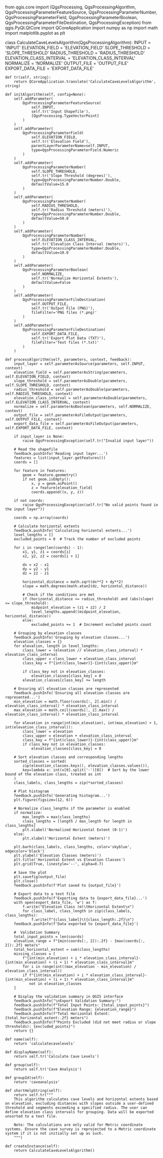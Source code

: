 from qgis.core import (QgsProcessing,
                       QgsProcessingAlgorithm,
                       QgsProcessingParameterFeatureSource,
                       QgsProcessingParameterNumber,
                       QgsProcessingParameterField,
                       QgsProcessingParameterBoolean,
                       QgsProcessingParameterFileDestination,
                       QgsProcessingException)
from qgis.PyQt.QtCore import QCoreApplication
import numpy as np
import math
import matplotlib.pyplot as plt

class CalculateCaveLevelsAlgorithm(QgsProcessingAlgorithm):
    INPUT = 'INPUT'
    ELEVATION_FIELD = 'ELEVATION_FIELD'
    SLOPE_THRESHOLD = 'SLOPE_THRESHOLD'
    RADIUS_THRESHOLD = 'RADIUS_THRESHOLD'
    ELEVATION_CLASS_INTERVAL = 'ELEVATION_CLASS_INTERVAL'
    NORMALIZE = 'NORMALIZE'
    OUTPUT_FILE = 'OUTPUT_FILE'
    EXPORT_DATA_FILE = 'EXPORT_DATA_FILE'

    def tr(self, string):
        return QCoreApplication.translate('CalculateCaveLevelsAlgorithm', string)

    def initAlgorithm(self, config=None):
        self.addParameter(
            QgsProcessingParameterFeatureSource(
                self.INPUT,
                self.tr('Input Shapefile'),
                [QgsProcessing.TypeVectorPoint]
            )
        )
        self.addParameter(
            QgsProcessingParameterField(
                self.ELEVATION_FIELD,
                self.tr('Elevation Field'),
                parentLayerParameterName=self.INPUT,
                type=QgsProcessingParameterField.Numeric
            )
        )
        self.addParameter(
            QgsProcessingParameterNumber(
                self.SLOPE_THRESHOLD,
                self.tr('Slope Threshold (degrees)'),
                type=QgsProcessingParameterNumber.Double,
                defaultValue=15.0
            )
        )
        self.addParameter(
            QgsProcessingParameterNumber(
                self.RADIUS_THRESHOLD,
                self.tr('Radius Threshold (meters)'),
                type=QgsProcessingParameterNumber.Double,
                defaultValue=50.0
            )
        )
        self.addParameter(
            QgsProcessingParameterNumber(
                self.ELEVATION_CLASS_INTERVAL,
                self.tr('Elevation Class Interval (meters)'),
                type=QgsProcessingParameterNumber.Double,
                defaultValue=10.0
            )
        )
        self.addParameter(
            QgsProcessingParameterBoolean(
                self.NORMALIZE,
                self.tr('Normalize Horizontal Extents'),
                defaultValue=False
            )
        )
        self.addParameter(
            QgsProcessingParameterFileDestination(
                self.OUTPUT_FILE,
                self.tr('Output File (PNG)'),
                fileFilter='PNG files (*.png)'
            )
        )
        self.addParameter(
            QgsProcessingParameterFileDestination(
                self.EXPORT_DATA_FILE,
                self.tr('Export Plot Data (TXT)'),
                fileFilter='Text files (*.txt)'
            )
        )

    def processAlgorithm(self, parameters, context, feedback):
        input_layer = self.parameterAsSource(parameters, self.INPUT, context)
        elevation_field = self.parameterAsString(parameters, self.ELEVATION_FIELD, context)
        slope_threshold = self.parameterAsDouble(parameters, self.SLOPE_THRESHOLD, context)
        radius_threshold = self.parameterAsDouble(parameters, self.RADIUS_THRESHOLD, context)
        elevation_class_interval = self.parameterAsDouble(parameters, self.ELEVATION_CLASS_INTERVAL, context)
        normalize = self.parameterAsBoolean(parameters, self.NORMALIZE, context)
        output_file = self.parameterAsFileOutput(parameters, self.OUTPUT_FILE, context)
        export_data_file = self.parameterAsFileOutput(parameters, self.EXPORT_DATA_FILE, context)

        if input_layer is None:
            raise QgsProcessingException(self.tr("Invalid input layer"))

        # Read the shapefile
        feedback.pushInfo('Reading input layer...')
        features = list(input_layer.getFeatures())
        coords = []

        for feature in features:
            geom = feature.geometry()
            if not geom.isEmpty():
                x, y = geom.asPoint()
                z = feature[elevation_field]
                coords.append((x, y, z))

        if not coords:
            raise QgsProcessingException(self.tr("No valid points found in the input layer"))

        coords = np.array(coords)

        # Calculate horizontal extents 
        feedback.pushInfo('Calculating horizontal extents...')
        level_lengths = []
        excluded_points = 0  # Track the number of excluded points

        for i in range(len(coords) - 1):
            x1, y1, z1 = coords[i]
            x2, y2, z2 = coords[i + 1]

            dx = x2 - x1
            dy = y2 - y1
            dz = z2 - z1

            horizontal_distance = math.sqrt(dx**2 + dy**2)
            slope = math.degrees(math.atan2(dz, horizontal_distance))

            # Check if the conditions are met
            if (horizontal_distance <= radius_threshold) and (abs(slope) <= slope_threshold):
                midpoint_elevation = (z1 + z2) / 2
                level_lengths.append((midpoint_elevation, horizontal_distance))
            else:
                excluded_points += 1  # Increment excluded points count

        # Grouping by elevation classes
        feedback.pushInfo('Grouping by elevation classes...')
        elevation_classes = {}
        for elevation, length in level_lengths:
            class_lower = (elevation // elevation_class_interval) * elevation_class_interval
            class_upper = class_lower + elevation_class_interval
            class_key = f"{int(class_lower)}-{int(class_upper)}m"

            if class_key not in elevation_classes:
                elevation_classes[class_key] = 0
            elevation_classes[class_key] += length

        # Ensuring all elevation classes are represented
        feedback.pushInfo('Ensuring all elevation classes are represented...')
        min_elevation = math.floor(coords[:, 2].min() / elevation_class_interval) * elevation_class_interval
        max_elevation = math.ceil(coords[:, 2].max() / elevation_class_interval) * elevation_class_interval

        for elevation in range(int(min_elevation), int(max_elevation) + 1, int(elevation_class_interval)):
            class_lower = elevation
            class_upper = elevation + elevation_class_interval
            class_key = f"{int(class_lower)}-{int(class_upper)}m"
            if class_key not in elevation_classes:
                elevation_classes[class_key] = 0

        # Sort elevation classes and corresponding lengths
        sorted_classes = sorted(
            zip(elevation_classes.keys(), elevation_classes.values()),
            key=lambda x: int(x[0].split('-')[0])  # Sort by the lower bound of the elevation class, treated as int
        )
        class_labels, class_lengths = zip(*sorted_classes)

        # Plot histogram
        feedback.pushInfo('Generating histogram...')
        plt.figure(figsize=(12, 6))

        # Normalize class_lengths if the parameter is enabled
        if normalize:
            max_length = max(class_lengths)
            class_lengths = [length / max_length for length in class_lengths]
            plt.xlabel('Normalized Horizontal Extent (0-1)')
        else:
            plt.xlabel('Horizontal Extent (meters)')

        plt.barh(class_labels, class_lengths, color='skyblue', edgecolor='black')
        plt.ylabel('Elevation Classes (meters)')
        plt.title('Horizontal Extent vs Elevation Classes')
        plt.grid(True, linestyle='--', alpha=0.7)

        # Save the plot
        plt.savefig(output_file)
        plt.close()
        feedback.pushInfo(f'Plot saved to {output_file}')

        # Export data to a text file
        feedback.pushInfo(f'Exporting data to {export_data_file}...')
        with open(export_data_file, 'w') as f:
            f.write("Elevation Class (m)\tHorizontal Extent\n")
            for class_label, class_length in zip(class_labels, class_lengths):
                f.write(f"{class_label}\t{class_length:.2f}\n")
        feedback.pushInfo(f'Data exported to {export_data_file}')

        #  Validation Summary
        total_input_points = len(coords)
        elevation_range = f"{min(coords[:, 2]):.2f} - {max(coords[:, 2]):.2f} meters"
        total_horizontal_extent = sum(class_lengths)
        missing_classes = [
            f"{int(min_elevation) + i * elevation_class_interval}-{int(min_elevation) + (i + 1) * elevation_class_interval}m"
            for i in range(int((max_elevation - min_elevation) / elevation_class_interval))
            if f"{int(min_elevation) + i * elevation_class_interval}-{int(min_elevation) + (i + 1) * elevation_class_interval}m" 
               not in elevation_classes
        ]

        # Display the validation summary in QGIS interface
        feedback.pushInfo("\nExport Validation Summary:")
        feedback.pushInfo(f"Total Input Points: {total_input_points}")
        feedback.pushInfo(f"Elevation Range: {elevation_range}")
        feedback.pushInfo(f"Total Horizontal Extent: {total_horizontal_extent:.2f} meters")
        feedback.pushInfo(f"Points Excluded (did not meet radius or slope thresholds): {excluded_points}")
        return {}

    def name(self):
        return 'calculatecavelevels'

    def displayName(self):
        return self.tr('Calculate Cave Levels')

    def group(self):
        return self.tr('Cave Analysis')

    def groupId(self):
        return 'caveanalysis'

    def shortHelpString(self):
        return self.tr(""" 
        This algorithm calculates cave levels and horizontal extents based on elevation, excluding distances with slopes outside a user-defined threshold and segments exceeding a specified radius. The user can define elevation class intervals for grouping. Data will be exported unsorted to a text file.
        
        Note: The calculations are only valid for Metric coordinate systems. Ensure the cave survey is reprojected to a Metric coordinate system if it is not initially set up as such.
        """)

    def createInstance(self):
        return CalculateCaveLevelsAlgorithm()
